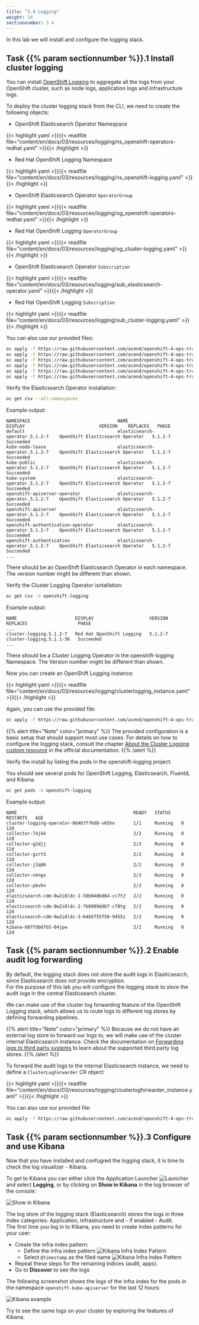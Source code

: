 ```yaml
---
title: "3.4 Logging"
weight: 34
sectionnumber: 3.4
---
```


In this lab we will install and configure the logging stack.


## Task {{% param sectionnumber %}}.1 Install cluster logging

You can install [OpenShift Logging](https://docs.openshift.com/container-platform/latest/logging/cluster-logging.html) to aggregate all the logs from your OpenShift cluster, such as node logs, application logs and infrastructure logs.

To deploy the cluster logging stack from the CLI, we need to create the following objects:

* OpenShift Elasticsearch Operator Namespace

{{< highlight yaml >}}{{< readfile file="content/en/docs/03/resources/logging/ns_openshift-operators-redhat.yaml" >}}{{< /highlight >}}

* Red Hat OpenShift Logging Namespace

{{< highlight yaml >}}{{< readfile file="content/en/docs/03/resources/logging/ns_openshift-logging.yaml" >}}{{< /highlight >}}

* OpenShift Elasticsearch Operator `OperatorGroup`

{{< highlight yaml >}}{{< readfile file="content/en/docs/03/resources/logging/og_openshift-operators-redhat.yaml" >}}{{< /highlight >}}

* Red Hat OpenShift Logging `OperatorGroup`

{{< highlight yaml >}}{{< readfile file="content/en/docs/03/resources/logging/og_cluster-logging.yaml" >}}{{< /highlight >}}

* OpenShift Elasticsearch Operator `Subscription`

{{< highlight yaml >}}{{< readfile file="content/en/docs/03/resources/logging/sub_elasticsearch-operator.yaml" >}}{{< /highlight >}}

* Red Hat OpenShift Logging `Subscription`

{{< highlight yaml >}}{{< readfile file="content/en/docs/03/resources/logging/sub_cluster-logging.yaml" >}}{{< /highlight >}}

You can also use our provided files:

```bash
oc apply -f https://raw.githubusercontent.com/acend/openshift-4-ops-training/main/content/en/docs/03/resources/logging/ns_openshift-operators-redhat.yaml
oc apply -f https://raw.githubusercontent.com/acend/openshift-4-ops-training/main/content/en/docs/03/resources/logging/ns_openshift-logging.yaml
oc apply -f https://raw.githubusercontent.com/acend/openshift-4-ops-training/main/content/en/docs/03/resources/logging/og_openshift-operators-redhat.yaml
oc apply -f https://raw.githubusercontent.com/acend/openshift-4-ops-training/main/content/en/docs/03/resources/logging/og_cluster-logging.yaml
oc apply -f https://raw.githubusercontent.com/acend/openshift-4-ops-training/main/content/en/docs/03/resources/logging/sub_elasticsearch-operator.yaml
oc apply -f https://raw.githubusercontent.com/acend/openshift-4-ops-training/main/content/en/docs/03/resources/logging/sub_cluster-logging.yaml
```

Verify the Elasticsearch Operator installation:

```bash
oc get csv --all-namespaces
```

Example output:

```
NAMESPACE                                 NAME                              DISPLAY                            VERSION    REPLACES   PHASE
default                                   elasticsearch-operator.5.1.2-7    OpenShift Elasticsearch Operator   5.1.2-7               Succeeded
kube-node-lease                           elasticsearch-operator.5.1.2-7    OpenShift Elasticsearch Operator   5.1.2-7               Succeeded
kube-public                               elasticsearch-operator.5.1.2-7    OpenShift Elasticsearch Operator   5.1.2-7               Succeeded
kube-system                               elasticsearch-operator.5.1.2-7    OpenShift Elasticsearch Operator   5.1.2-7               Succeeded
openshift-apiserver-operator              elasticsearch-operator.5.1.2-7    OpenShift Elasticsearch Operator   5.1.2-7               Succeeded
openshift-apiserver                       elasticsearch-operator.5.1.2-7    OpenShift Elasticsearch Operator   5.1.2-7               Succeeded
openshift-authentication-operator         elasticsearch-operator.5.1.2-7    OpenShift Elasticsearch Operator   5.1.2-7               Succeeded
openshift-authentication                  elasticsearch-operator.5.1.2-7    OpenShift Elasticsearch Operator   5.1.2-7               Succeeded
...
```

There should be an OpenShift Elasticsearch Operator in each namespace. The version number might be different than shown.

Verify the Cluster Logging Operator isntallation:

```bash
oc get csv -n openshift-logging
```

Example output:

```
NAME                      DISPLAY                     VERSION   REPLACES                   PHASE
...
cluster-logging.5.1.2-7   Red Hat OpenShift Logging   5.1.2-7   cluster-logging.5.1.1-36   Succeeded
...
```

There should be a Cluster Logging Operator in the openshift-logging Namespace. The Version number might be different than shown.

Now you can create an OpenShift Logging instance:

{{< highlight yaml >}}{{< readfile file="content/en/docs/03/resources/logging/clusterlogging_instance.yaml" >}}{{< /highlight >}}

Again, you can use the provided file:

```bash
oc apply -f https://raw.githubusercontent.com/acend/openshift-4-ops-training/main/content/en/docs/03/resources/logging/clusterlogging_instance.yaml
```

{{% alert title="Note" color="primary" %}}
The provided configuration is a basic setup that should support most use cases. For details on how to configure the logging stack, consult the chapter [About the Cluster Logging custom resource](https://docs.openshift.com/container-platform/latest/logging/config/cluster-logging-configuring-cr.html) in the official documentation.
{{% /alert %}}

Verify the install by listing the pods in the openshift-logging project.

You should see several pods for OpenShift Logging, Elasticsearch, Fluentd, and Kibana.

```bash
oc get pods -n openshift-logging
```

Example output:

```
NAME                                            READY   STATUS    RESTARTS   AGE
cluster-logging-operator-664b7f76d8-v65hn       1/1     Running   0          12d
collector-74jkk                                 2/2     Running   0          12d
collector-g2djj                                 2/2     Running   0          12d
collector-gzrt5                                 2/2     Running   0          12d
collector-j2q86                                 2/2     Running   0          12d
collector-nkngv                                 2/2     Running   0          12d
collector-pbvhn                                 2/2     Running   0          12d
elasticsearch-cdm-0w2i8ldc-1-58b948bd84-cc7t2   2/2     Running   0          12d
elasticsearch-cdm-0w2i8ldc-2-7b6989ddb7-c78tg   2/2     Running   0          12d
elasticsearch-cdm-0w2i8ldc-3-64b5f55f58-9455z   2/2     Running   0          12d
kibana-687fdb6fb5-64jpw                         2/2     Running   0          12d
```


## Task {{% param sectionnumber %}}.2 Enable audit log forwarding

By default, the logging stack does not store the audit logs in Elasticsearch, since Elasticsearch does not provide encryption.  
For the purpose of this lab you will configure the logging stack to store the audit logs in the central Elasticsearch cluster.

We can make use of the cluster log forwarding feature of the OpenShift Logging stack, which allows us to route logs to different log stores by defining forwarding pipelines.

{{% alert title="Note" color="primary" %}}
Because we do not have an external log store to forward our logs to, we will make use of the cluster internal Elasticsearch instance. Check the documentation on [Forwarding logs to third party systems](https://docs.openshift.com/container-platform/latest/logging/cluster-logging-external.html) to learn about the supported third party log stores.
{{% /alert %}}

To forward the audit logs to the internal Elasticsearch instance, we need to define a `ClusterLogForwarder` CR object:

{{< highlight yaml >}}{{< readfile file="content/en/docs/03/resources/logging/clusterlogforwarder_instance.yaml" >}}{{< /highlight >}}

You can also use our provided file:

```bash
oc apply -f https://raw.githubusercontent.com/acend/openshift-4-ops-training/main/content/en/docs/03/resources/logging/clusterlogforwarder_instance.yaml
```


## Task {{% param sectionnumber %}}.3 Configure and use Kibana

Now that you have installed and confugred the logging stack, it is time to check the log visualizer - Kibana.

To get to Kibana you can either click the Application Launcher ![Launcher](../app-launcher-icon.png) and select **Logging**, or by clicking on **Show in Kibana** in the log browser of the console:

![Show in Kibana](../kibana-link.png)

The log store of the logging stack (Elasticsearch) stores the logs in three index categories: Application, Infrastructure and - if enabled - Audit.  
The first time you log in to Kibana, you need to create index patterns for your user:

* Create the infra index pattern:
  * Define the infra index pattern ![Kibana Infra Index Pattern](../kibana-define-pattern01.png)
  * Select `@timestamp` as the filed name ![Kibana Infra Index Pattern](../kibana-define-pattern02.png)
* Repeat these steps for the remaining indices (audit, apps).
* Go to **Discover** to see the logs

The following screenshot shows the logs of the infra index for the pods in the namespace `openshift-kube-apiserver` for the last 12 hours:

![Kibana example](../kibana-example.png)

Try to see the same logs on your cluster by exploring the features of Kibana.
